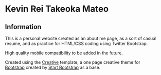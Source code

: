 # Kevin Rei Takeoka Mateo

## Information

This is a personal website created as an about me page, as a sort of casual resume, and as practice for HTML/CSS coding using Twitter Bootstrap.  

High quality mobile compatibility to be added in the future.

Created using the [Creative](http://startbootstrap.com/template-overviews/creative/) template, a one page creative theme for [Bootstrap](http://getbootstrap.com/) created by [Start Bootstrap](http://startbootstrap.com/) as a base.
